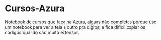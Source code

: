 # Cursos-Azura
Notebook de cursos que faço na Azura, alguns não completos porque uso um notebook para ver a tela e outro pra digitar, e fica dificil copiar os códigos quando são muito extensos
